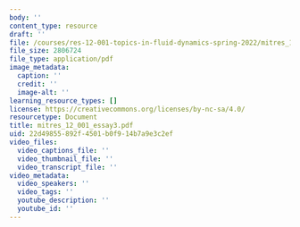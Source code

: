 ```yaml
---
body: ''
content_type: resource
draft: ''
file: /courses/res-12-001-topics-in-fluid-dynamics-spring-2022/mitres_12_001_essay32.pdf
file_size: 2806724
file_type: application/pdf
image_metadata:
  caption: ''
  credit: ''
  image-alt: ''
learning_resource_types: []
license: https://creativecommons.org/licenses/by-nc-sa/4.0/
resourcetype: Document
title: mitres_12_001_essay3.pdf
uid: 22d49855-892f-4501-b0f9-14b7a9e3c2ef
video_files:
  video_captions_file: ''
  video_thumbnail_file: ''
  video_transcript_file: ''
video_metadata:
  video_speakers: ''
  video_tags: ''
  youtube_description: ''
  youtube_id: ''
---
```

